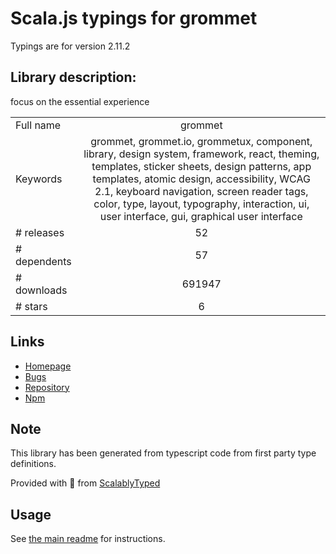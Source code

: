 
# Scala.js typings for grommet

Typings are for version 2.11.2

## Library description:
focus on the essential experience

|                    |                 |
| ------------------ | :-------------: |
| Full name          | grommet |
| Keywords           | grommet, grommet.io, grommetux, component, library, design system, framework, react, theming, templates, sticker sheets, design patterns, app templates, atomic design, accessibility, WCAG 2.1, keyboard navigation, screen reader tags, color, type, layout, typography, interaction, ui, user interface, gui, graphical user interface |
| # releases         | 52 |
| # dependents       | 57 |
| # downloads        | 691947 |
| # stars            | 6 |

## Links
- [Homepage](http://grommet.io)
- [Bugs](https://github.com/grommet/grommet/issues)
- [Repository](https://github.com/grommet/grommet)
- [Npm](https://www.npmjs.com/package/grommet)
    


## Note
This library has been generated from typescript code from first party type definitions.

Provided with :purple_heart: from [ScalablyTyped](https://github.com/oyvindberg/ScalablyTyped)

## Usage
See [the main readme](../../readme.md) for instructions.


